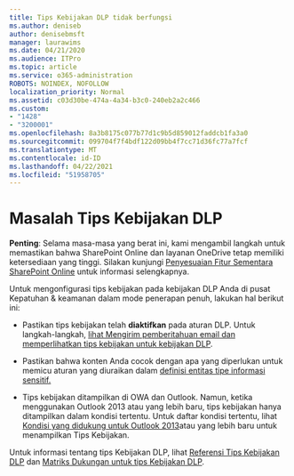 ```yaml
---
title: Tips Kebijakan DLP tidak berfungsi
ms.author: deniseb
author: denisebmsft
manager: laurawims
ms.date: 04/21/2020
ms.audience: ITPro
ms.topic: article
ms.service: o365-administration
ROBOTS: NOINDEX, NOFOLLOW
localization_priority: Normal
ms.assetid: c03d30be-474a-4a34-b3c0-240eb2a2c466
ms.custom:
- "1428"
- "3200001"
ms.openlocfilehash: 8a3b8175c077b77d1c9b5d859012faddcb1fa3a0
ms.sourcegitcommit: 099704f7f4bdf122d09bb4f7cc71d36fc77a7fcf
ms.translationtype: MT
ms.contentlocale: id-ID
ms.lasthandoff: 04/22/2021
ms.locfileid: "51958705"
---
```

# <a name="dlp-policy-tip-issues"></a>Masalah Tips Kebijakan DLP

**Penting**: Selama masa-masa yang berat ini, kami mengambil langkah untuk memastikan bahwa SharePoint Online dan layanan OneDrive tetap memiliki ketersediaan yang tinggi. Silakan kunjungi [Penyesuaian Fitur Sementara SharePoint Online](https://aka.ms/ODSPAdjustments) untuk informasi selengkapnya.

Untuk mengonfigurasi tips kebijakan pada kebijakan DLP Anda di pusat Kepatuhan & keamanan dalam mode penerapan penuh, lakukan hal berikut ini:

- Pastikan tips kebijakan telah **diaktifkan** pada aturan DLP. Untuk langkah-langkah, [lihat Mengirim pemberitahuan email dan memperlihatkan tips kebijakan untuk kebijakan DLP](https://docs.microsoft.com/microsoft-365/compliance/use-notifications-and-policy-tips).

- Pastikan bahwa konten Anda cocok dengan apa yang diperlukan untuk memicu aturan yang diuraikan dalam [definisi entitas tipe informasi sensitif.](https://docs.microsoft.com/microsoft-365/compliance/sensitive-information-type-entity-definitions)

- Tips kebijakan ditampilkan di OWA dan Outlook. Namun, ketika menggunakan Outlook 2013 atau yang lebih baru, tips kebijakan hanya ditampilkan dalam kondisi tertentu. Untuk daftar kondisi tertentu, lihat [Kondisi yang didukung untuk Outlook 2013](https://docs.microsoft.com/microsoft-365/compliance/use-notifications-and-policy-tips)atau yang lebih baru untuk menampilkan Tips Kebijakan.

Untuk informasi tentang tips Kebijakan DLP, lihat [Referensi Tips Kebijakan DLP](https://docs.microsoft.com/microsoft-365/compliance/dlp-policy-tips-reference?view=o365-worldwide#support-matrix-for-dlp-policy-tips-across-microsoft-apps) dan [Matriks Dukungan untuk tips Kebijakan DLP](https://docs.microsoft.com/microsoft-365/compliance/dlp-policy-tips-reference?view=o365-worldwide#support-matrix-for-dlp-policy-tips-across-microsoft-apps).